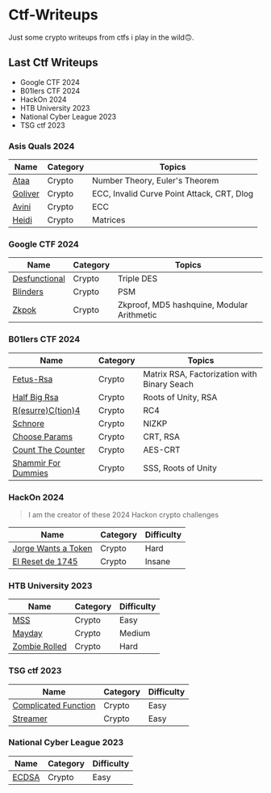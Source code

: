 # Ctf-Writeups
Just some crypto writeups from ctfs i play in the wild🙃.

## Last Ctf Writeups
- Google CTF 2024
- B01lers CTF 2024
- HackOn 2024
- HTB University 2023
- National Cyber League 2023
- TSG ctf 2023

### Asis Quals 2024

| Name                                                                | Category    | Topics                                     | 
| ------------------------------------------------------------------- | ----------- | ------------------------------------------ | 
| [Ataa](<Asis Quals 2024/ataa>)                                      | Crypto      | Number Theory, Euler's Theorem             | 
| [Goliver](<Asis Quals 2024/Goliver>)                                | Crypto      | ECC, Invalid Curve Point Attack, CRT, Dlog     | 
| [Avini](<Asis Quals 2024/Avini>)                                    | Crypto      | ECC                                        | 
| [Heidi](<Asis Quals 2024/Heidi_I>)                                    | Crypto      | Matrices                                 | 

### Google CTF 2024

| Name                                                                | Category    | Topics                                     | 
| ------------------------------------------------------------------- | ----------- | ------------------------------------------ | 
| [Desfunctional](<Google CTF 2024/Desfunctional>)                    | Crypto      | Triple DES| 
| [Blinders](<Google CTF 2024/Blinders>)                              | Crypto      | PSM                                        | 
| [Zkpok](<Google CTF 2024/Zkpok>)                                    | Crypto      | Zkproof, MD5 hashquine, Modular Arithmetic | 

### B01lers CTF 2024

| Name                                                                | Category    | Topics                                     | 
| ------------------------------------------------------------------- | ----------- | ------------------------------------------ | 
| [Fetus-Rsa](<B01lers CTF/Fetus-rsa>)                                | Crypto      | Matrix RSA, Factorization with Binary Seach| 
| [Half Big Rsa](<B01lers CTF/Half-Big-Rsa>)                          | Crypto      | Roots of Unity, RSA                        | 
| [R(esurre)C(tion)4](<B01lers CTF/RC4>)                              | Crypto      | RC4                                        | 
| [Schnore](<B01lers CTF/Schnore>)                                    | Crypto      | NIZKP                                      | 
| [Choose Params](<B01lers CTF/choose-params>)                        | Crypto      | CRT, RSA                                   | 
| [Count The Counter](<B01lers CTF/count_the_counter>)                | Crypto      | AES-CRT                                    | 
| [Shammir For Dummies](<B01lers CTF/shamir for dummies>)             | Crypto      | SSS, Roots of Unity                        | 



### HackOn 2024

> I am the creator of these 2024 Hackon crypto challenges

| Name                                                                | Category    | Difficulty                                 | 
| ------------------------------------------------------------------- | ----------- | ----------------------------------------- | 
| [Jorge Wants a Token](<HackOn 2024/Jorge Wants a Token/solve>)      | Crypto      | Hard                                      | 
| [El Reset de 1745](<HackOn 2024/El Reset de 1745/solve>)      | Crypto      | Insane                                    | 


### HTB University 2023

| Name                                                                | Category    | Difficulty                                 | 
| ------------------------------------------------------------------- | ----------- | ----------------------------------------- | 
| [MSS](<HTB University 2023/crypto/MSS>)                             | Crypto      | Easy                                      | 
| [Mayday](<HTB University 2023/crypto/Mayday>)                       | Crypto      | Medium                                    | 
| [Zombie Rolled](<HTB University 2023/crypto/zombie_rolled>)         | Crypto      | Hard                                      | 

### TSG ctf 2023

| Name                                                                | Category    | Difficulty                                 | 
| ------------------------------------------------------------------- | ----------- | ----------------------------------------- | 
| [Complicated Function](<tsg/crypto/complicated function>)           | Crypto      | Easy                                      | 
| [Streamer](<tsg/crypto/streamer>)                                   | Crypto      | Easy                                      | 

### National Cyber League 2023

| Name                                                                | Category    | Difficulty                                 | 
| ------------------------------------------------------------------- | ----------- | ----------------------------------------- | 
| [ECDSA](<ncl/ecdsa>)                                                | Crypto      | Easy                                      | 
